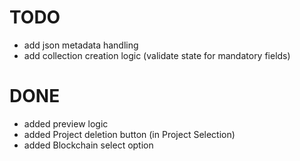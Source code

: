 
# TODO

- add json metadata handling
- add collection creation logic (validate state for mandatory fields)


# DONE

- added preview logic
- added Project deletion button (in Project Selection)
- added Blockchain select option 

